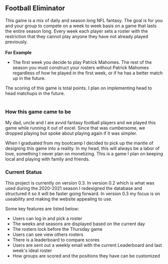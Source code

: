 ## Football Eliminator
This game is a mix of daily and season long NFL fantasy. The goal is for you and your group to compete on a week to week basis on a game that lasts the entire season long. Every week each player sets a roster with the restriction that they cannot play anyone they have not already played previously.
<br />
<br />
<strong>For Example</strong>
- The first week you decide to play Patrick Mahomes. The rest of the season you must construct your rosters without Patrick Mahomes regardless of how he played in the first week, or if he has a better match up in the future.

The scoring of this game is total points. I plan on implementing head to head matchups in the future.
<br />
<br />
### How this game came to be
My dad, uncle and I are avvid fantasy football players and we played this game while running it out of excel. Since that was cumbersome, we dropped playing but spoke about playing again if it was simpler.

When I graduated from my bootcamp I decided to pick up the mantle of designing this game into a reality. In my head, this will always be a labor of love, something I never plan on monetizing. This is a game I plan on keeping local and playing with family and friends.

### Current Status
This project is currently on version 0.3.
In version 0.2 which is what was used during the 2020-2021 season I redesigned the database and structured it so it will be faster going forward.
In version 0.3 my focus is on useability and making the website appealing to use.

Some key features are listed below:

- Users can log in and pick a roster
- The weeks and seasons are displayed based on the current day
- The rosters lock before the Thursday game
- Users can see view others rosters
- There is a leaderboard to compare scores
- Users are sent out a weekly email with the current Leaderboard and last week's ideal roster
- How groups are scored and the positions they have can be customized